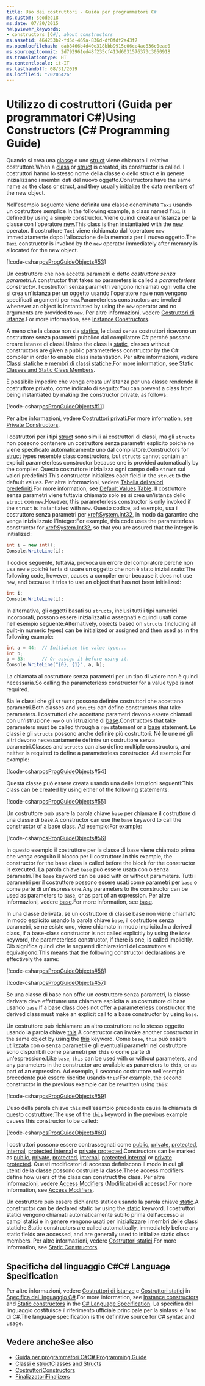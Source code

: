 ```yaml
---
title: Uso dei costruttori - Guida per programmatori C#
ms.custom: seodec18
ms.date: 07/20/2015
helpviewer_keywords:
- constructors [C#], about constructors
ms.assetid: 464253b2-fd5d-469a-836d-df0fdf2a43f7
ms.openlocfilehash: dab8466b4d40e318bbb9915c06ce4ac836c0ead0
ms.sourcegitcommit: 2d792961ed48f235cf413d6031576373c3050918
ms.translationtype: HT
ms.contentlocale: it-IT
ms.lasthandoff: 08/31/2019
ms.locfileid: "70205426"
---
```

# <a name="using-constructors-c-programming-guide"></a><span data-ttu-id="dbe02-102">Utilizzo di costruttori (Guida per programmatori C#)</span><span class="sxs-lookup"><span data-stu-id="dbe02-102">Using Constructors (C# Programming Guide)</span></span>

<span data-ttu-id="dbe02-103">Quando si crea una [classe](../../language-reference/keywords/class.md) o uno [struct](../../language-reference/keywords/struct.md) viene chiamato il relativo costruttore.</span><span class="sxs-lookup"><span data-stu-id="dbe02-103">When a [class](../../language-reference/keywords/class.md) or [struct](../../language-reference/keywords/struct.md) is created, its constructor is called.</span></span> <span data-ttu-id="dbe02-104">I costruttori hanno lo stesso nome della classe o dello struct e in genere inizializzano i membri dati del nuovo oggetto.</span><span class="sxs-lookup"><span data-stu-id="dbe02-104">Constructors have the same name as the class or struct, and they usually initialize the data members of the new object.</span></span>  
  
 <span data-ttu-id="dbe02-105">Nell'esempio seguente viene definita una classe denominata `Taxi` usando un costruttore semplice.</span><span class="sxs-lookup"><span data-stu-id="dbe02-105">In the following example, a class named `Taxi` is defined by using a simple constructor.</span></span> <span data-ttu-id="dbe02-106">Viene quindi creata un'istanza per la classe con l'operatore [new](../../language-reference/operators/new-operator.md).</span><span class="sxs-lookup"><span data-stu-id="dbe02-106">This class is then instantiated with the [new](../../language-reference/operators/new-operator.md) operator.</span></span> <span data-ttu-id="dbe02-107">Il costruttore `Taxi` viene richiamato dall'operatore `new` immediatamente dopo l'allocazione della memoria per il nuovo oggetto.</span><span class="sxs-lookup"><span data-stu-id="dbe02-107">The `Taxi` constructor is invoked by the `new` operator immediately after memory is allocated for the new object.</span></span>  
  
 [!code-csharp[csProgGuideObjects#53](~/samples/snippets/csharp/VS_Snippets_VBCSharp/csProgGuideObjects/CS/Objects.cs#53)]  
  
 <span data-ttu-id="dbe02-108">Un costruttore che non accetta parametri è detto *costruttore senza parametri*.</span><span class="sxs-lookup"><span data-stu-id="dbe02-108">A constructor that takes no parameters is called a *parameterless constructor*.</span></span> <span data-ttu-id="dbe02-109">I costruttori senza parametri vengono richiamati ogni volta che si crea un'istanza per un oggetto usando l'operatore `new` e non vengono specificati argomenti per `new`.</span><span class="sxs-lookup"><span data-stu-id="dbe02-109">Parameterless constructors are invoked whenever an object is instantiated by using the `new` operator and no arguments are provided to `new`.</span></span> <span data-ttu-id="dbe02-110">Per altre informazioni, vedere [Costruttori di istanze](./instance-constructors.md).</span><span class="sxs-lookup"><span data-stu-id="dbe02-110">For more information, see [Instance Constructors](./instance-constructors.md).</span></span>  
  
 <span data-ttu-id="dbe02-111">A meno che la classe non sia [statica](../../language-reference/keywords/static.md), le classi senza costruttori ricevono un costruttore senza parametri pubblico dal compilatore C# perché possano creare istanze di classi.</span><span class="sxs-lookup"><span data-stu-id="dbe02-111">Unless the class is [static](../../language-reference/keywords/static.md), classes without constructors are given a public parameterless constructor by the C# compiler in order to enable class instantiation.</span></span> <span data-ttu-id="dbe02-112">Per altre informazioni, vedere [Classi statiche e membri di classi statiche](./static-classes-and-static-class-members.md).</span><span class="sxs-lookup"><span data-stu-id="dbe02-112">For more information, see [Static Classes and Static Class Members](./static-classes-and-static-class-members.md).</span></span>  
  
 <span data-ttu-id="dbe02-113">È possibile impedire che venga creata un'istanza per una classe rendendo il costruttore privato, come indicato di seguito:</span><span class="sxs-lookup"><span data-stu-id="dbe02-113">You can prevent a class from being instantiated by making the constructor private, as follows:</span></span>  
  
 [!code-csharp[csProgGuideObjects#11](~/samples/snippets/csharp/VS_Snippets_VBCSharp/csProgGuideObjects/CS/Objects.cs#11)]  
  
 <span data-ttu-id="dbe02-114">Per altre informazioni, vedere [Costruttori privati](./private-constructors.md).</span><span class="sxs-lookup"><span data-stu-id="dbe02-114">For more information, see [Private Constructors](./private-constructors.md).</span></span>  
  
 <span data-ttu-id="dbe02-115">I costruttori per i tipi [struct](../../language-reference/keywords/struct.md) sono simili ai costruttori di classi, ma gli `structs` non possono contenere un costruttore senza parametri esplicito poiché ne viene specificato automaticamente uno dal compilatore.</span><span class="sxs-lookup"><span data-stu-id="dbe02-115">Constructors for [struct](../../language-reference/keywords/struct.md) types resemble class constructors, but `structs` cannot contain an explicit parameterless constructor because one is provided automatically by the compiler.</span></span> <span data-ttu-id="dbe02-116">Questo costruttore inizializza ogni campo dello `struct` sui valori predefiniti.</span><span class="sxs-lookup"><span data-stu-id="dbe02-116">This constructor initializes each field in the `struct` to the default values.</span></span> <span data-ttu-id="dbe02-117">Per altre informazioni, vedere [Tabella dei valori predefiniti](../../language-reference/keywords/default-values-table.md).</span><span class="sxs-lookup"><span data-stu-id="dbe02-117">For more information, see [Default Values Table](../../language-reference/keywords/default-values-table.md).</span></span> <span data-ttu-id="dbe02-118">Il costruttore senza parametri viene tuttavia chiamato solo se si crea un'istanza dello `struct` con `new`.</span><span class="sxs-lookup"><span data-stu-id="dbe02-118">However, this parameterless constructor is only invoked if the `struct` is instantiated with `new`.</span></span> <span data-ttu-id="dbe02-119">Questo codice, ad esempio, usa il costruttore senza parametri per <xref:System.Int32>, in modo da garantire che venga inizializzato l'Integer:</span><span class="sxs-lookup"><span data-stu-id="dbe02-119">For example, this code uses the parameterless constructor for <xref:System.Int32>, so that you are assured that the integer is initialized:</span></span>  
  
```csharp  
int i = new int();  
Console.WriteLine(i);  
```  
  
 <span data-ttu-id="dbe02-120">Il codice seguente, tuttavia, provoca un errore del compilatore perché non usa `new` e poiché tenta di usare un oggetto che non è stato inizializzato:</span><span class="sxs-lookup"><span data-stu-id="dbe02-120">The following code, however, causes a compiler error because it does not use `new`, and because it tries to use an object that has not been initialized:</span></span>  
  
```csharp  
int i;  
Console.WriteLine(i);  
```  
  
 <span data-ttu-id="dbe02-121">In alternativa, gli oggetti basati su `structs`, inclusi tutti i tipi numerici incorporati, possono essere inizializzati o assegnati e quindi usati come nell'esempio seguente:</span><span class="sxs-lookup"><span data-stu-id="dbe02-121">Alternatively, objects based on `structs` (including all built-in numeric types) can be initialized or assigned and then used as in the following example:</span></span>  
  
```csharp  
int a = 44;  // Initialize the value type...  
int b;  
b = 33;      // Or assign it before using it.  
Console.WriteLine("{0}, {1}", a, b);  
```  
  
 <span data-ttu-id="dbe02-122">La chiamata al costruttore senza parametri per un tipo di valore non è quindi necessaria.</span><span class="sxs-lookup"><span data-stu-id="dbe02-122">So calling the parameterless constructor for a value type is not required.</span></span>  
  
 <span data-ttu-id="dbe02-123">Sia le classi che gli `structs` possono definire costruttori che accettano parametri.</span><span class="sxs-lookup"><span data-stu-id="dbe02-123">Both classes and `structs` can define constructors that take parameters.</span></span> <span data-ttu-id="dbe02-124">I costruttori che accettano parametri devono essere chiamati con un'istruzione `new` o un'istruzione di [base](../../language-reference/keywords/base.md).</span><span class="sxs-lookup"><span data-stu-id="dbe02-124">Constructors that take parameters must be called through a `new` statement or a [base](../../language-reference/keywords/base.md) statement.</span></span> <span data-ttu-id="dbe02-125">Le classi e gli `structs` possono anche definire più costruttori. Né le une né gli altri devono necessariamente definire un costruttore senza parametri.</span><span class="sxs-lookup"><span data-stu-id="dbe02-125">Classes and `structs` can also define multiple constructors, and neither is required to define a parameterless constructor.</span></span> <span data-ttu-id="dbe02-126">Ad esempio:</span><span class="sxs-lookup"><span data-stu-id="dbe02-126">For example:</span></span>  
  
 [!code-csharp[csProgGuideObjects#54](~/samples/snippets/csharp/VS_Snippets_VBCSharp/csProgGuideObjects/CS/Objects.cs#54)]  
  
 <span data-ttu-id="dbe02-127">Questa classe può essere creata usando una delle istruzioni seguenti:</span><span class="sxs-lookup"><span data-stu-id="dbe02-127">This class can be created by using either of the following statements:</span></span>  
  
 [!code-csharp[csProgGuideObjects#55](~/samples/snippets/csharp/VS_Snippets_VBCSharp/csProgGuideObjects/CS/Objects.cs#55)]  
  
 <span data-ttu-id="dbe02-128">Un costruttore può usare la parola chiave `base` per chiamare il costruttore di una classe di base.</span><span class="sxs-lookup"><span data-stu-id="dbe02-128">A constructor can use the `base` keyword to call the constructor of a base class.</span></span> <span data-ttu-id="dbe02-129">Ad esempio:</span><span class="sxs-lookup"><span data-stu-id="dbe02-129">For example:</span></span>  
  
 [!code-csharp[csProgGuideObjects#56](~/samples/snippets/csharp/VS_Snippets_VBCSharp/csProgGuideObjects/CS/Objects.cs#56)]  
  
 <span data-ttu-id="dbe02-130">In questo esempio il costruttore per la classe di base viene chiamato prima che venga eseguito il blocco per il costruttore.</span><span class="sxs-lookup"><span data-stu-id="dbe02-130">In this example, the constructor for the base class is called before the block for the constructor is executed.</span></span> <span data-ttu-id="dbe02-131">La parola chiave `base` può essere usata con o senza parametri.</span><span class="sxs-lookup"><span data-stu-id="dbe02-131">The `base` keyword can be used with or without parameters.</span></span> <span data-ttu-id="dbe02-132">Tutti i parametri per il costruttore possono essere usati come parametri per `base` o come parte di un'espressione.</span><span class="sxs-lookup"><span data-stu-id="dbe02-132">Any parameters to the constructor can be used as parameters to `base`, or as part of an expression.</span></span> <span data-ttu-id="dbe02-133">Per altre informazioni, vedere [base](../../language-reference/keywords/base.md).</span><span class="sxs-lookup"><span data-stu-id="dbe02-133">For more information, see [base](../../language-reference/keywords/base.md).</span></span>  
  
 <span data-ttu-id="dbe02-134">In una classe derivata, se un costruttore di classe base non viene chiamato in modo esplicito usando la parola chiave `base`, il costruttore senza parametri, se ne esiste uno, viene chiamato in modo implicito.</span><span class="sxs-lookup"><span data-stu-id="dbe02-134">In a derived class, if a base-class constructor is not called explicitly by using the `base` keyword, the parameterless constructor, if there is one, is called implicitly.</span></span> <span data-ttu-id="dbe02-135">Ciò significa quindi che le seguenti dichiarazioni del costruttore si equivalgono:</span><span class="sxs-lookup"><span data-stu-id="dbe02-135">This means that the following constructor declarations are effectively the same:</span></span>  
  
 [!code-csharp[csProgGuideObjects#58](~/samples/snippets/csharp/VS_Snippets_VBCSharp/csProgGuideObjects/CS/Objects.cs#58)]  
  
 [!code-csharp[csProgGuideObjects#57](~/samples/snippets/csharp/VS_Snippets_VBCSharp/csProgGuideObjects/CS/Objects.cs#57)]  
  
 <span data-ttu-id="dbe02-136">Se una classe di base non offre un costruttore senza parametri, la classe derivata deve effettuare una chiamata esplicita a un costruttore di base usando `base`.</span><span class="sxs-lookup"><span data-stu-id="dbe02-136">If a base class does not offer a parameterless constructor, the derived class must make an explicit call to a base constructor by using `base`.</span></span>  
  
 <span data-ttu-id="dbe02-137">Un costruttore può richiamare un altro costruttore nello stesso oggetto usando la parola chiave [this](../../language-reference/keywords/this.md).</span><span class="sxs-lookup"><span data-stu-id="dbe02-137">A constructor can invoke another constructor in the same object by using the [this](../../language-reference/keywords/this.md) keyword.</span></span> <span data-ttu-id="dbe02-138">Come `base`, `this` può essere utilizzata con o senza parametri e gli eventuali parametri nel costruttore sono disponibili come parametri per `this` o come parte di un'espressione.</span><span class="sxs-lookup"><span data-stu-id="dbe02-138">Like `base`, `this` can be used with or without parameters, and any parameters in the constructor are available as parameters to `this`, or as part of an expression.</span></span> <span data-ttu-id="dbe02-139">Ad esempio, il secondo costruttore nell'esempio precedente può essere riscritto usando `this`:</span><span class="sxs-lookup"><span data-stu-id="dbe02-139">For example, the second constructor in the previous example can be rewritten using `this`:</span></span>  
  
 [!code-csharp[csProgGuideObjects#59](~/samples/snippets/csharp/VS_Snippets_VBCSharp/csProgGuideObjects/CS/Objects.cs#59)]  
  
 <span data-ttu-id="dbe02-140">L'uso della parola chiave `this` nell'esempio precedente causa la chiamata di questo costruttore:</span><span class="sxs-lookup"><span data-stu-id="dbe02-140">The use of the `this` keyword in the previous example causes this constructor to be called:</span></span>  
  
 [!code-csharp[csProgGuideObjects#60](~/samples/snippets/csharp/VS_Snippets_VBCSharp/csProgGuideObjects/CS/Objects.cs#60)]  
  
 <span data-ttu-id="dbe02-141">I costruttori possono essere contrassegnati come [public](../../language-reference/keywords/public.md), [private](../../language-reference/keywords/private.md), [protected](../../language-reference/keywords/protected.md), [internal](../../language-reference/keywords/internal.md), [protected internal](../../language-reference/keywords/protected-internal.md) o [private protected](../../language-reference/keywords/private-protected.md).</span><span class="sxs-lookup"><span data-stu-id="dbe02-141">Constructors can be marked as [public](../../language-reference/keywords/public.md), [private](../../language-reference/keywords/private.md), [protected](../../language-reference/keywords/protected.md), [internal](../../language-reference/keywords/internal.md), [protected internal](../../language-reference/keywords/protected-internal.md) or [private protected](../../language-reference/keywords/private-protected.md).</span></span> <span data-ttu-id="dbe02-142">Questi modificatori di accesso definiscono il modo in cui gli utenti della classe possono costruire la classe.</span><span class="sxs-lookup"><span data-stu-id="dbe02-142">These access modifiers define how users of the class can construct the class.</span></span> <span data-ttu-id="dbe02-143">Per altre informazioni, vedere [Access Modifiers](./access-modifiers.md) (Modificatori di accesso).</span><span class="sxs-lookup"><span data-stu-id="dbe02-143">For more information, see [Access Modifiers](./access-modifiers.md).</span></span>  
  
 <span data-ttu-id="dbe02-144">Un costruttore può essere dichiarato statico usando la parola chiave [static](../../language-reference/keywords/static.md).</span><span class="sxs-lookup"><span data-stu-id="dbe02-144">A constructor can be declared static by using the [static](../../language-reference/keywords/static.md) keyword.</span></span> <span data-ttu-id="dbe02-145">I costruttori statici vengono chiamati automaticamente subito prima dell'accesso ai campi statici e in genere vengono usati per inizializzare i membri delle classi statiche.</span><span class="sxs-lookup"><span data-stu-id="dbe02-145">Static constructors are called automatically, immediately before any static fields are accessed, and are generally used to initialize static class members.</span></span> <span data-ttu-id="dbe02-146">Per altre informazioni, vedere [Costruttori statici](./static-constructors.md).</span><span class="sxs-lookup"><span data-stu-id="dbe02-146">For more information, see [Static Constructors](./static-constructors.md).</span></span>  
  
## <a name="c-language-specification"></a><span data-ttu-id="dbe02-147">Specifiche del linguaggio C#</span><span class="sxs-lookup"><span data-stu-id="dbe02-147">C# Language Specification</span></span>  

<span data-ttu-id="dbe02-148">Per altre informazioni, vedere [Costruttori di istanze](~/_csharplang/spec/classes.md#instance-constructors) e [Costruttori statici](~/_csharplang/spec/classes.md#static-constructors) in [Specifica del linguaggio C#](../../language-reference/language-specification/index.md).</span><span class="sxs-lookup"><span data-stu-id="dbe02-148">For more information, see [Instance constructors](~/_csharplang/spec/classes.md#instance-constructors) and [Static constructors](~/_csharplang/spec/classes.md#static-constructors) in the [C# Language Specification](../../language-reference/language-specification/index.md).</span></span> <span data-ttu-id="dbe02-149">La specifica del linguaggio costituisce il riferimento ufficiale principale per la sintassi e l'uso di C#.</span><span class="sxs-lookup"><span data-stu-id="dbe02-149">The language specification is the definitive source for C# syntax and usage.</span></span>
  
## <a name="see-also"></a><span data-ttu-id="dbe02-150">Vedere anche</span><span class="sxs-lookup"><span data-stu-id="dbe02-150">See also</span></span>

- [<span data-ttu-id="dbe02-151">Guida per programmatori C#</span><span class="sxs-lookup"><span data-stu-id="dbe02-151">C# Programming Guide</span></span>](../index.md)
- [<span data-ttu-id="dbe02-152">Classi e struct</span><span class="sxs-lookup"><span data-stu-id="dbe02-152">Classes and Structs</span></span>](./index.md)
- [<span data-ttu-id="dbe02-153">Costruttori</span><span class="sxs-lookup"><span data-stu-id="dbe02-153">Constructors</span></span>](./constructors.md)
- [<span data-ttu-id="dbe02-154">Finalizzatori</span><span class="sxs-lookup"><span data-stu-id="dbe02-154">Finalizers</span></span>](./destructors.md)
